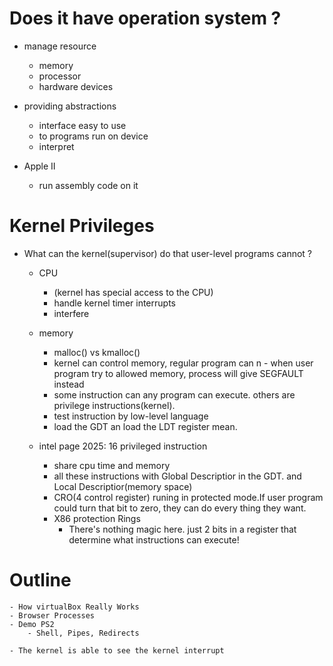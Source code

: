 # Does it have operation system ?
- manage resource
    - memory
    - processor
    - hardware devices
- providing abstractions
    - interface easy to use
    - to programs run on device
    - interpret

- Apple II
    - run assembly code on it

# Kernel Privileges
- What can the kernel(supervisor) do that user-level programs cannot ?
    - CPU
        - (kernel has special access to the CPU)
        - handle kernel timer interrupts
        - interfere

    - memory
        - malloc() vs kmalloc()
        - kernel can control memory, regular program can n        - when user program try to allowed memory, process will give SEGFAULT instead
        - some instruction can any program can execute. others are privilege instructions(kernel).
        - test instruction by low-level language
        - load the GDT an load the LDT register mean.

    - intel page 2025: 16 privileged instruction
        - share cpu time and memory
        - all these instructions with Global Descriptior in the GDT. and Local Descriptior(memory space)
        -  CRO(4 control register) runing in protected mode.If user program could turn that bit to zero, they can do every thing they want.
        - X86 protection Rings
            - There's nothing magic here. just 2 bits in a register that determine what instructions can execute!

# Outline
    - How virtualBox Really Works
    - Browser Processes
    - Demo PS2
        - Shell, Pipes, Redirects

    - The kernel is able to see the kernel interrupt
